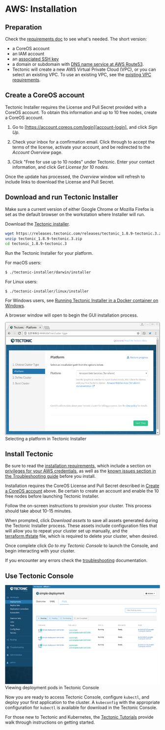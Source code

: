 # AWS: Installation

## Preparation

Check the [requirements doc][install-aws-requirements] to see what's needed. The short version:

* a CoreOS account
* an IAM account
* an [associated SSH key][ssh-key-req]
* a domain or subdomain with [DNS name service at AWS Route53][aws-r53-doc].
* Tectonic will create a new AWS Virtual Private Cloud (VPC), or you can select an existing VPC. To use an existing VPC, see the [existing VPC requirements][install-aws-requirements-evpc].

## Create a CoreOS account

Tectonic Installer requires the License and Pull Secret provided with a CoreOS account. To obtain this information and up to 10 free nodes, create a CoreOS account.

1. Go to [https://account.coreos.com/login][account-login], and click *Sign Up*.

2. Check your inbox for a confirmation email. Click through to accept the terms of the license, activate your account, and be redirected to the *Account Overview* page.

3. Click "Free for use up to 10 nodes" under Tectonic. Enter your contact information, and click *Get License for 10 nodes*.

Once the update has processed, the *Overview* window will refresh to include links to download the License and Pull Secret.

## Download and run Tectonic Installer

Make sure a current version of either Google Chrome or Mozilla Firefox is set as the default browser on the workstation where Installer will run.

Download the [Tectonic installer][latest-tectonic-release].

```bash
wget https://releases.tectonic.com/releases/tectonic_1.8.9-tectonic.3.zip
unzip tectonic_1.8.9-tectonic.3.zip
cd tectonic_1.8.9-tectonic.3
```

Run the Tectonic Installer for your platform.

For macOS users:

```bash
$ ./tectonic-installer/darwin/installer
```

For Linux users:

```
$ ./tectonic-installer/linux/installer
```

For Windows users, see [Running Tectonic Installer in a Docker container on Windows][install-windows].

A browser window will open to begin the GUI installation process.

<div class="row">
  <div class="col-lg-8 col-lg-offset-2 col-md-10 col-md-offset-1 col-sm-12 col-xs-12 co-m-screenshot">
    <img src="../../img/installer-aws.png">
    <div class="co-m-screenshot-caption">Selecting a platform in Tectonic Installer</div>
  </div>
</div>

## Install Tectonic

Be sure to read the [installation requirements][install-aws-requirements], which include a section on [privileges for your AWS credentials][install-aws-requirements-creds], as well as the [known issues section in the Troubleshooting guide][install-aws-troubleshooting] before you install.

Installation requires the CoreOS License and Pull Secret described in [Create a CoreOS account][create-coreos-acct] above. Be certain to create an account and enable the 10 free nodes before launching Tectonic Installer.

Follow the on-screen instructions to provision your cluster. This process should take about 10-15 minutes.

When prompted, click *Download assets* to save all assets generated during the Tectonic Installer process. These assets include configuration files that will allow you to repeat your cluster set up manually, and the [terraform.tfstate][tf-state] file, which is required to delete your cluster, when desired.

Once complete click *Go to my Tectonic Console* to launch the Console, and begin interacting with your cluster.

If you encounter any errors check the [troubleshooting][install-aws-troubleshooting] documentation.

## Use Tectonic Console

<div class="row">
  <div class="col-lg-8 col-lg-offset-2 col-md-10 col-md-offset-1 col-sm-12 col-xs-12 co-m-screenshot">
    <img src="../../img/walkthrough/nginx-deploy-pods.png">
    <div class="co-m-screenshot-caption">Viewing deployment pods in Tectonic Console</div>
  </div>
</div>

Now you are ready to access Tectonic Console, configure `kubectl`, and deploy your first application to the cluster. A `kubeconfig` with the appropriate configuration for `kubectl` is available for download in the Tectonic Console.

For those new to Tectonic and Kubernetes, the [Tectonic Tutorials][tutorials] provide walk through instructions on getting started.


[aws-r53-doc]: https://docs.aws.amazon.com/Route53/latest/DeveloperGuide/creating-migrating.html
[create-coreos-acct]: #create-a-coreos-account
[ssh-key-req]: requirements.md#ssh-key
[install-aws-requirements]: requirements.md
[install-aws-requirements-creds]: requirements.md#privileges
[install-aws-requirements-evpc]: requirements.md#using-an-existing-vpc
[tutorials]: ../../tutorials/index.md
[latest-tectonic-release]: https://releases.tectonic.com/releases/tectonic_1.8.9-tectonic.3.zip
[install-aws-troubleshooting]: ../../troubleshooting/faq.md
[tf-state]: https://www.terraform.io/docs/state/
[install-windows]: ../installer-windows.md
[account-login]: https://account.coreos.com/login
